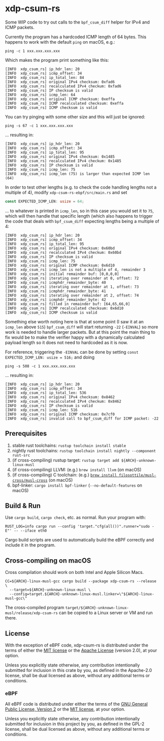 # xdp-csum-rs

Some WIP code to try out calls to the `bpf_csum_diff` helper for IPv4 and ICMP
packets.

Currently the program has a hardcoded ICMP length of 64 bytes. This happens to work with the default `ping` on macOS, e.g.:
```shell
ping -c 1 xxx.xxx.xxx.xxx
```

Which makes the program print something like this:
```shell
[INFO  xdp_csum_rs] ip_hdr_len: 20
[INFO  xdp_csum_rs] icmp_offset: 34
[INFO  xdp_csum_rs] ip_total_len: 84
[INFO  xdp_csum_rs] original IPv4 checksum: 0xfad6
[INFO  xdp_csum_rs] recalculated IPv4 checkum: 0xfad6
[INFO  xdp_csum_rs] IP checksum is valid
[INFO  xdp_csum_rs] icmp_len: 64
[INFO  xdp_csum_rs] original ICMP checksum: 0xeffa
[INFO  xdp_csum_rs] ICMP recalculated checksum: 0xeffa
[INFO  xdp_csum_rs] ICMP checksum is valid
```

You can try pinging with some other size and this will just be ignored:
```shell
ping -s 67 -c 1 xxx.xxx.xxx.xxx
```

... resulting in:
```shell
[INFO  xdp_csum_rs] ip_hdr_len: 20
[INFO  xdp_csum_rs] icmp_offset: 34
[INFO  xdp_csum_rs] ip_total_len: 95
[INFO  xdp_csum_rs] original IPv4 checksum: 0x1485
[INFO  xdp_csum_rs] recalculated IPv4 checkum: 0x1485
[INFO  xdp_csum_rs] IP checksum is valid
[INFO  xdp_csum_rs] icmp_len: 75
[INFO  xdp_csum_rs] icmp_len (75) is larger than expected ICMP len (64)
```

In order to test other lengths (e.g. to check the code handling lengths not a multiple of 4), modify `xdp-csum-rs-ebpf/src/main.rs` and set
```rust
const EXPECTED_ICMP_LEN: usize = 64;
```
... to whatever is printed in `icmp_len`, so in this case you would set it to
`75`, which will then handle that specific length (which also happens to
trigger the code that deals with `bpf_csum_diff` expecting lengths
being a multiple of 4:
```
[INFO  xdp_csum_rs] ip_hdr_len: 20
[INFO  xdp_csum_rs] icmp_offset: 34
[INFO  xdp_csum_rs] ip_total_len: 95
[INFO  xdp_csum_rs] original IPv4 checksum: 0x60bd
[INFO  xdp_csum_rs] recalculated IPv4 checkum: 0x60bd
[INFO  xdp_csum_rs] IP checksum is valid
[INFO  xdp_csum_rs] icmp_len: 75
[INFO  xdp_csum_rs] original ICMP checksum: 0x6d10
[INFO  xdp_csum_rs] icmp_len is not a multiple of 4, remainder 3
[INFO  xdp_csum_rs] initial remainder buf: [0,0,0,0]
[INFO  xdp_csum_rs] iterating over remainder at 0, offset: 72
[INFO  xdp_csum_rs] icmphdr_remainder_byte: 40
[INFO  xdp_csum_rs] iterating over remainder at 1, offset: 73
[INFO  xdp_csum_rs] icmphdr_remainder_byte: 41
[INFO  xdp_csum_rs] iterating over remainder at 2, offset: 74
[INFO  xdp_csum_rs] icmphdr_remainder_byte: 42
[INFO  xdp_csum_rs] filled in remainder buf: [64,65,66,0]
[INFO  xdp_csum_rs] ICMP recalculated checksum: 0x6d10
[INFO  xdp_csum_rs] ICMP checksum is valid
```

Something else worth noting here is that at some point (I saw it at an
`icmp_len` above `515`) `bpf_csum_diff` will start returning `-22`
(`-EINVAL`) so more work is needed to handle larger packets. But at this point
the main thing to fix would be to make the verifier happy with a dynamically
calculated payload length so it does not need to hardcoded as it is now.

For reference, triggering the `-EINVAL` can be done by setting `const
EXPECTED_ICMP_LEN: usize = 516;` and doing
```shell
ping -s 508 -c 1 xxx.xxx.xxx.xxx
```

... resulting in:
```
[INFO  xdp_csum_rs] ip_hdr_len: 20
[INFO  xdp_csum_rs] icmp_offset: 34
[INFO  xdp_csum_rs] ip_total_len: 536
[INFO  xdp_csum_rs] original IPv4 checksum: 0x8462
[INFO  xdp_csum_rs] recalculated IPv4 checkum: 0x8462
[INFO  xdp_csum_rs] IP checksum is valid
[INFO  xdp_csum_rs] icmp_len: 516
[INFO  xdp_csum_rs] original ICMP checksum: 0x7cf0
[INFO  xdp_csum_rs] invalid call to bpf_csum_diff for ICMP packet: -22
```

## Prerequisites

1. stable rust toolchains: `rustup toolchain install stable`
1. nightly rust toolchains: `rustup toolchain install nightly --component rust-src`
1. (if cross-compiling) rustup target: `rustup target add ${ARCH}-unknown-linux-musl`
1. (if cross-compiling) LLVM: (e.g.) `brew install llvm` (on macOS)
1. (if cross-compiling) C toolchain: (e.g.) [`brew install filosottile/musl-cross/musl-cross`](https://github.com/FiloSottile/homebrew-musl-cross) (on macOS)
1. bpf-linker: `cargo install bpf-linker` (`--no-default-features` on macOS)

## Build & Run

Use `cargo build`, `cargo check`, etc. as normal. Run your program with:

```shell
RUST_LOG=info cargo run --config 'target."cfg(all())".runner="sudo -E"' -- --iface eth0
```

Cargo build scripts are used to automatically build the eBPF correctly and include it in the
program.

## Cross-compiling on macOS

Cross compilation should work on both Intel and Apple Silicon Macs.

```shell
CC=${ARCH}-linux-musl-gcc cargo build --package xdp-csum-rs --release \
  --target=${ARCH}-unknown-linux-musl \
  --config=target.${ARCH}-unknown-linux-musl.linker=\"${ARCH}-linux-musl-gcc\"
```
The cross-compiled program `target/${ARCH}-unknown-linux-musl/release/xdp-csum-rs` can be
copied to a Linux server or VM and run there.

## License

With the exception of eBPF code, xdp-csum-rs is distributed under the terms
of either the [MIT license] or the [Apache License] (version 2.0), at your
option.

Unless you explicitly state otherwise, any contribution intentionally submitted
for inclusion in this crate by you, as defined in the Apache-2.0 license, shall
be dual licensed as above, without any additional terms or conditions.

### eBPF

All eBPF code is distributed under either the terms of the
[GNU General Public License, Version 2] or the [MIT license], at your
option.

Unless you explicitly state otherwise, any contribution intentionally submitted
for inclusion in this project by you, as defined in the GPL-2 license, shall be
dual licensed as above, without any additional terms or conditions.

[Apache license]: LICENSE-APACHE
[MIT license]: LICENSE-MIT
[GNU General Public License, Version 2]: LICENSE-GPL2
